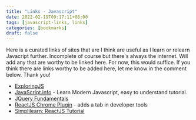 ```yaml
---
title: "Links - Javascript"
date: 2022-02-19T09:17:11+08:00
tags: [javascript-links, links]
categories: [bookmarks]
draft: false
---
```

Here is a curated links of sites that are I think are useful as I learn or relearn Javacript further. Incomplete of course but there's always the internet. Will add any that are worthy to be linked here. For now, this would suffice. If you think there are links worthy to be added here, let me know in the comment below. Thank you!

* [ExploringJS](https://exploringjs.com/)
* [JavaScript.info](https://javascript.info/) - Learn Modern Javascript, easy to understand tutorial.
* [JQuery Fundamentals](http://jqfundamentals.com/)
* [ReactJS Chrome Plugin](https://chrome.google.com/webstore/detail/react-developer-tools/fmkadmapgofadopljbjfkapdkoienihi/related?hl=en) - adds a tab in developer tools
* [Simplilearn: ReactJS Tutorial](https://www.simplilearn.com/tutorials/reactjs-tutorial)
